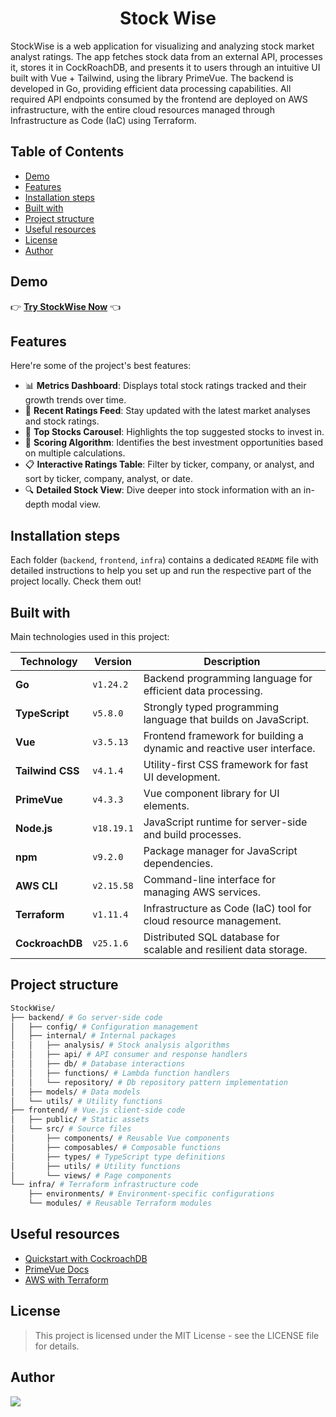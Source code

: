 <h1 align="center" id="title">Stock Wise</h1>

<p id="description">StockWise is a web application for visualizing and analyzing stock market analyst ratings. The app fetches stock data from an external API, processes it, stores it in CockRoachDB, and presents it to users through an intuitive UI built with Vue + Tailwind, using the library PrimeVue. The backend is developed in Go, providing efficient data processing capabilities. All required API endpoints consumed by the frontend are deployed on AWS infrastructure, with the entire cloud resources managed through Infrastructure as Code (IaC) using Terraform.</p>

## Table of Contents

- [Demo](#demo)
- [Features](#features)
- [Installation steps](#installation-steps)
- [Built with](#built-with)
- [Project structure](#project-structure)
- [Useful resources](#useful-resources)
- [License](#license)
- [Author](#author)

## Demo

👉 **[Try StockWise Now](https://stock-wise-khaki.vercel.app)** 👈

## Features

Here're some of the project's best features:

- 📊 **Metrics Dashboard**: Displays total stock ratings tracked and their growth trends over time.
- 📰 **Recent Ratings Feed**: Stay updated with the latest market analyses and stock ratings.
- 🌟 **Top Stocks Carousel**: Highlights the top suggested stocks to invest in.
- 🧮 **Scoring Algorithm**: Identifies the best investment opportunities based on multiple calculations.
- 📋 **Interactive Ratings Table**: Filter by ticker, company, or analyst, and sort by ticker, company, analyst, or date.
- 🔍 **Detailed Stock View**: Dive deeper into stock information with an in-depth modal view.

## Installation steps

Each folder (`backend`, `frontend`, `infra`) contains a dedicated `README` file with detailed instructions to help you set up and run the respective part of the project locally. Check them out!

## Built with

Main technologies used in this project:

| **Technology**   | **Version** | **Description**                                                        |
| ---------------- | ----------- | ---------------------------------------------------------------------- |
| **Go**           | `v1.24.2`   | Backend programming language for efficient data processing.            |
| **TypeScript**   | `v5.8.0`    | Strongly typed programming language that builds on JavaScript.         |
| **Vue**          | `v3.5.13`   | Frontend framework for building a dynamic and reactive user interface. |
| **Tailwind CSS** | `v4.1.4`    | Utility-first CSS framework for fast UI development.                   |
| **PrimeVue**     | `v4.3.3`    | Vue component library for UI elements.                                 |
| **Node.js**      | `v18.19.1`  | JavaScript runtime for server-side and build processes.                |
| **npm**          | `v9.2.0`    | Package manager for JavaScript dependencies.                           |
| **AWS CLI**      | `v2.15.58`  | Command-line interface for managing AWS services.                      |
| **Terraform**    | `v1.11.4`   | Infrastructure as Code (IaC) tool for cloud resource management.       |
| **CockroachDB**  | `v25.1.6`   | Distributed SQL database for scalable and resilient data storage.      |

## Project structure

```bash
StockWise/
├── backend/ # Go server-side code
│   ├── config/ # Configuration management
│   ├── internal/ # Internal packages
│   │   ├── analysis/ # Stock analysis algorithms
│   │   ├── api/ # API consumer and response handlers
│   │   ├── db/ # Database interactions
│   │   ├── functions/ # Lambda function handlers
│   │   └── repository/ # Db repository pattern implementation
│   ├── models/ # Data models
│   └── utils/ # Utility functions
├── frontend/ # Vue.js client-side code
│   ├── public/ # Static assets
│   └── src/ # Source files
│       ├── components/ # Reusable Vue components
│       ├── composables/ # Composable functions
│       ├── types/ # TypeScript type definitions
│       ├── utils/ # Utility functions
│       └── views/ # Page components
└── infra/ # Terraform infrastructure code
    ├── environments/ # Environment-specific configurations
    └── modules/ # Reusable Terraform modules
```

## Useful resources

- [Quickstart with CockroachDB](https://www.cockroachlabs.com/docs/cockroachcloud/quickstart)
- [PrimeVue Docs](https://primevue.org/vite)
- [AWS with Terraform](https://registry.terraform.io/providers/hashicorp/aws/latest/docs)

## License

> This project is licensed under the MIT License - see the LICENSE file for details.

## Author

<a href="https://github.com/CorreaJose13/StockWise/graphs/contributors">
  <img src="https://contrib.rocks/image?repo=CorreaJose13/StockWise" />
</a>
